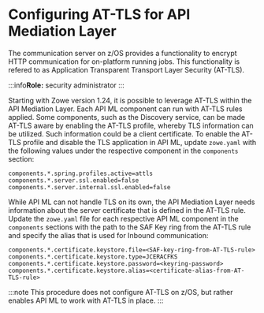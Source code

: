 # Configuring AT-TLS for API Mediation Layer
 
The communication server on z/OS provides a functionality to encrypt HTTP communication for on-platform running jobs. This functionality is refered to as Application Transparent Transport Layer Security (AT-TLS). 

:::info**Role:** security administrator
:::

Starting with Zowe version 1.24, it is possible to leverage AT-TLS within the API Mediation Layer. Each API ML component can run with AT-TLS rules applied. Some components, such as the Discovery service, can be made AT-TLS aware by enabling the AT-TLS profile, whereby TLS information can be utilized. Such information could be a client certificate. To enable the AT-TLS profile and disable the TLS application in API ML, update `zowe.yaml` with the following values under the respective component in the `components` section:
```
components.*.spring.profiles.active=attls
components.*.server.ssl.enabled=false
components.*.server.internal.ssl.enabled=false
```
While API ML can not handle TLS on its own, the API Mediation Layer needs information about the server certificate that is defined in the AT-TLS rule. Update the `zowe.yaml` file for each respective API ML component in the `components` sections with the path to the SAF Key ring from the AT-TLS rule and specify the alias that is used for Inbound communication:
```
components.*.certificate.keystore.file=<SAF-key-ring-from-AT-TLS-rule>
components.*.certificate.keystore.type=JCERACFKS
components.*.certificate.keystore.password=<keyring-password>
components.*.certificate.keystore.alias=<certificate-alias-from-AT-TLS-rule>
```
:::note
This procedure does not configure AT-TLS on z/OS, but rather enables API ML to work with AT-TLS in place.
:::
